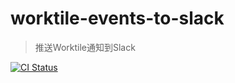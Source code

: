 # worktile-events-to-slack

> 推送Worktile通知到Slack

[![CI Status](http://img.shields.io/travis/cybertk/worktile-events-to-slack/master.svg?style=flat)](https://travis-ci.org/cybertk/worktile-events-to-slack)

